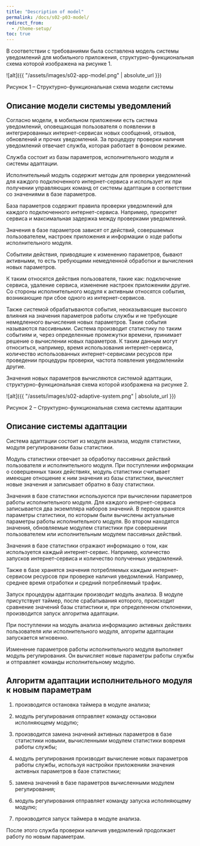 ```yaml
---
title: "Description of model"
permalink: /docs/s02-p03-model/
redirect_from:
  - /theme-setup/
toc: true
---
```

В соответствии c требованиями была составлена модель системы уведомлений для мобильного приложения, структурно-функциональная схема которой изображена на рисунке 1.

![alt]({{ "/assets/images/s02-app-model.png" | absolute_url }})

Рисунок 1 – Структурно-функциональная схема модели системы

## Описание модели системы уведомлений

Согласно модели, в мобильном приложении есть система уведомлений, оповещающая пользователя о появлении в интегрированных интернет-сервисах новых сообщений, отзывов, обновлений и прочих уведомлений. За процедуру проверки наличия уведомлений отвечает служба, которая работает в фоновом режиме.

Служба состоит из базы параметров, исполнительного модуля и системы адаптации.

Исполнительный модуль содержит методы для проверки уведомлений для каждого подключенного интернет-сервиса и использует их при получении управляющих команд от системы адаптации в соответствии со значениями в базе параметров.

База параметров содержит правила проверки уведомлений для каждого подключенного интернет-сервиса. Например, приоритет сервиса и максимальная задержка между проверками уведомлений.

Значения в базе параметров зависят от действий, совершаемых пользователем, настроек приложения и информации о ходе работы исполнительного модуля.

Событияи действия, приводящие к изменению параметров, бывают активными, то есть требующими немедленной обработки и вычисления новых параметров.

К таким относятся действия пользователя, такие как: подключение сервиса, удаление сервиса, изменение настроек приложенияи другие. Со стороны исполнительного модуля к активным относятся события, возникающие при сбое одного из интернет-сервисов.

Также системой обрабатываются события, неоказывающие высокого влияния на значения параметров работы службы и не требующие немедленного вычисления новых параметров. Такие события называются пассивными. Система производит статистику по таким событиям и, через определенные промежутки времени, принимает решение о вычислении новых параметров. К таким данным могут относиться, например, время использования интернет-сервиса, количество использованных интернет-сервисами ресурсов при проведении процедуры проверки, частота появления уведомленийи другие.

Значения новых параметров вычисляются системой адаптации, структурно-функциональная схема которой изображена на рисунке 2.

![alt]({{ "/assets/images/s02-adaptive-system.png" | absolute_url }})

Рисунок 2 – Структурно-функциональная схема системы адаптации

## Описание системы адаптации

Система адаптации состоит из модуля анализа, модуля статистики, модуля регулированияи базы статистики.

Модуль статистики отвечает за обработку пассивных действий пользователя и исполнительного модуля. При поступлении информации о совершенных таких действиях, модуль статистики считывает имеющие отношение к ним значения из базы статистики, вычисляет новые значения и записывает обратно в базу статистики.

Значения в базе статистики используются при вычислении параметров работы исполнительного модуля. Для каждого интернет-сервиса записывается два экземпляра наборов значений. В первом хранятся параметры статистики, по которым были вычислены актуальные параметры работы исполнительного модуля. Во втором находятся значения, обновляемые модулем статистики при совершении пользователем или исполнительным модулем пассивных действий.

Значения в базе статистики отражают информацию о том, как используется каждый интернет-сервис. Например, количество запусков интернет-сервиса и количество полученных уведомлений.

Также в базе хранятся значения потребляемых каждым интернет-сервисом ресурсов при проверке наличия уведомлений. Например, среднее время отработки и средний потребляемый трафик.

Запуск процедуры адаптации производит модуль анализа. В модуле присутствует таймер, после срабатывания которого, происходит сравнение значений базы статистики и, при определенном отклонении, производится запуск алгоритма адаптации.

При поступлении на модуль анализа информациио активных действиях пользователя или исполнительного модуля, алгоритм адаптации запускается мгновенно.

Изменение параметров работы исполнительного модуля выполняет модуль регулирования. Он вычисляет новые параметры работы службы и отправляет команды исполнительному модулю.

## Алгоритм адаптации исполнительного модуля к новым параметрам

1) производится остановка таймера в модуле анализа;

2) модуль регулирования отправляет команду остановки исполняющему модулю;

3) производится замена значений активных параметров в базе статистики новыми, вычисленными модулем статистики вовремя работы службы;

4) модуль регулирования производит вычисление новых параметров работы службы, используя настройки приложенияи значения активных параметров в базе статистики;

5) замена значений в базе параметров вычисленными модулем регулирования;

6) модуль регулирования отправляет команду запуска исполняющему модулю;

7) производится запуск таймера в модуле анализа.


После этого служба проверки наличия уведомлений продолжает работу по новым параметрам.
